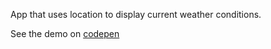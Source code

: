 App that uses location to display current weather conditions.

See the demo on [codepen](https://codepen.io/vaughnanton/pen/JWgWma)
